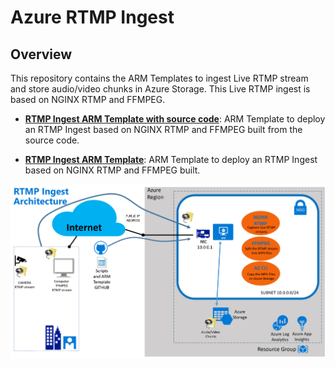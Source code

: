 # Azure RTMP Ingest

Overview
--------------

This repository contains the ARM Templates to ingest Live RTMP stream and store audio/video chunks in Azure Storage. This Live RTMP ingest is based on NGINX RTMP and FFMPEG.


- [**RTMP Ingest ARM Template with source code**](https://github.com/flecoqui/RTMPIngest/tree/master/Azure/101-vm): ARM Template to deploy an RTMP Ingest based on NGINX RTMP and FFMPEG built from the source code.

- [**RTMP Ingest ARM Template**](https://github.com/flecoqui/RTMPIngest/tree/master/Azure/101-vm): ARM Template to deploy an RTMP Ingest based on NGINX RTMP and FFMPEG built.


![](https://raw.githubusercontent.com/flecoqui/RTMPIngest/master/Azure/101-vm/Docs/1-architecture.png)